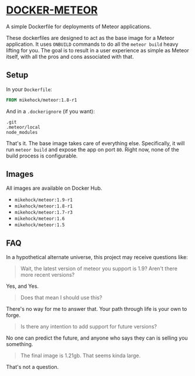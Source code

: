 # [DOCKER-METEOR](https://hub.docker.com/mikehock/meteor)

A simple Dockerfile for deployments of Meteor applications.

These dockerfiles are designed to act as the base image for a Meteor application. It uses `ONBUILD`
commands to do all the `meteor build` heavy lifting for you. The goal is to result in a user 
experience as simple as Meteor itself, with all the pros and cons associated with that.

## Setup

In your `Dockerfile`:

```dockerfile
FROM mikehock/meteor:1.8-r1
```

And in a `.dockerignore` (if you want):

```
.git
.meteor/local
node_modules
```

That's it. The base image takes care of everything else. Specifically, it will run `meteor build` 
and expose the app on port `80`. Right now, none of the build process is configurable.

## Images

All images are available on Docker Hub.

- `mikehock/meteor:1.9-r1`
- `mikehock/meteor:1.8-r1`
- `mikehock/meteor:1.7-r3`
- `mikehock/meteor:1.6`
- `mikehock/meteor:1.5`

## FAQ

In a hypothetical alternate universe, this project may receive questions like:

> Wait, the latest version of meteor you support is 1.9? Aren't there more recent versions?

Yes, and Yes.

> Does that mean I should use this?

There's no way for me to answer that. Your path through life is your own to forge.

> Is there any intention to add support for future versions?

No one can predict the future, and anyone who says they can is selling you something.

> The final image is 1.21gb. That seems kinda large.

That's not a question.
